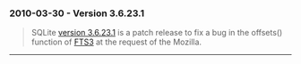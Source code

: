 ### 2010\-03\-30 \- Version 3\.6\.23\.1


> SQLite [version 3\.6\.23\.1](releaselog/3_6_23_1.html) is a patch release to fix a bug in the
>  offsets() function of [FTS3](fts3.html) at the request of the Mozilla.



---

